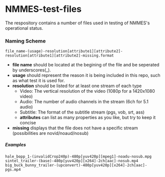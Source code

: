 # NMMES-test-files
The respository contains a number of files used in testing of NMMES's operational status.

### Naming Scheme
```
file_name-(usage)-resolution[attribute1][attribute2]-resolution[attribute1][attribute2]-missing.format
```

- **file name** should be located at the begining of the file and be seperated by underscores(_).
- **usage** should represent the reason it is being included in this repo, such as what test it is used for.
- **resolution** should be listed for at least one stream of each type
    - Video: The vertical resolution of the video (1080p for a 1420x1080 video)
    - Audio: The number of audio channels in the stream (6ch for 5.1 audio)
    - Subtitle: The format of the subtitle stream (pgs, vob, srt, ass)
    - **attributes** can list as many properties as you like, but try to keep it concise
- **missing** displays that the file does not have a specific stream (possibilities are novid/noaud/nosub)

##### Examples
```
hale_bopp_1-(invalidCrop240p)-480p[yuv420p][mpeg1]-noadu-nosub.mpg
sintel_trailer-(base)-480p[yuv420p][x264]-2ch[aac]-nosub.mp4
big_buck_bunny_trailer-(upconvert)-480p[yuv420p][x264]-2ch[aac]-pgs.mp4
```
